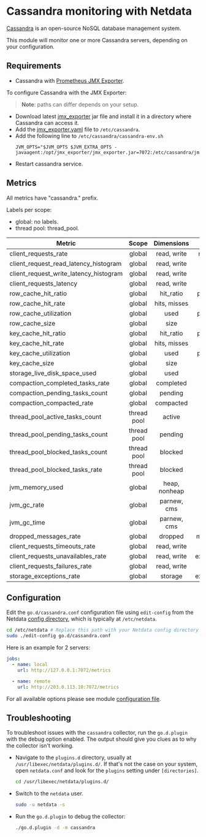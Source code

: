 <!--
title: "Cassandra monitoring with Netdata"
description: "Monitor the health and performance of Cassandra database servers with zero configuration, per-second metric granularity, and interactive visualizations."
custom_edit_url: https://github.com/netdata/go.d.plugin/edit/master/modules/cassandra/README.md
sidebar_label: "Cassandra"
learn_status: "Published"
learn_topic_type: "References"
learn_rel_path: "Integrations/Monitor/Databases"
-->

# Cassandra monitoring with Netdata

[Cassandra](https://cassandra.apache.org/_/index.html) is an open-source NoSQL database management system.

This module will monitor one or more Cassandra servers, depending on your configuration.

## Requirements

- Cassandra with [Prometheus JMX Exporter](https://github.com/prometheus/jmx_exporter).

To configure Cassandra with the JMX Exporter:

> **Note**: paths can differ depends on your setup.

- Download latest [jmx_exporter](https://repo1.maven.org/maven2/io/prometheus/jmx/jmx_prometheus_javaagent/) jar file
  and install it in a directory where Cassandra can access it.
- Add
  the [jmx_exporter.yaml](https://raw.githubusercontent.com/netdata/go.d.plugin/master/modules/cassandra/jmx_exporter.yaml)
  file to `/etc/cassandra`.
- Add the following line to `/etc/cassandra/cassandra-env.sh`
  ```
  JVM_OPTS="$JVM_OPTS $JVM_EXTRA_OPTS -javaagent:/opt/jmx_exporter/jmx_exporter.jar=7072:/etc/cassandra/jmx_exporter.yaml
  ```
- Restart cassandra service.

## Metrics

All metrics have "cassandra." prefix.

Labels per scope:

- global: no labels.
- thread pool: thread_pool.

| Metric                                 |    Scope    |  Dimensions   |    Units     |
|----------------------------------------|:-----------:|:-------------:|:------------:|
| client_requests_rate                   |   global    |  read, write  |  requests/s  |
| client_request_read_latency_histogram  |   global    |  read, write  |   seconds    |
| client_request_write_latency_histogram |   global    |  read, write  |   seconds    |
| client_requests_latency                |   global    |  read, write  |   seconds    |
| row_cache_hit_ratio                    |   global    |   hit_ratio   |  percentage  |
| row_cache_hit_rate                     |   global    | hits, misses  |   events/s   |
| row_cache_utilization                  |   global    |     used      |  percentage  |
| row_cache_size                         |   global    |     size      |    bytes     |
| key_cache_hit_ratio                    |   global    |   hit_ratio   |  percentage  |
| key_cache_hit_rate                     |   global    | hits, misses  |   events/s   |
| key_cache_utilization                  |   global    |     used      |  percentage  |
| key_cache_size                         |   global    |     size      |    bytes     |
| storage_live_disk_space_used           |   global    |     used      |    bytes     |
| compaction_completed_tasks_rate        |   global    |   completed   |   tasks/s    |
| compaction_pending_tasks_count         |   global    |    pending    |    tasks     |
| compaction_compacted_rate              |   global    |   compacted   |   bytes/s    |
| thread_pool_active_tasks_count         | thread pool |    active     |    tasks     |
| thread_pool_pending_tasks_count        | thread pool |    pending    |    tasks     |
| thread_pool_blocked_tasks_count        | thread pool |    blocked    |    tasks     |
| thread_pool_blocked_tasks_rate         | thread pool |    blocked    |   tasks/s    |
| jvm_memory_used                        |   global    | heap, nonheap |    bytes     |
| jvm_gc_rate                            |   global    |  parnew, cms  |     gc/s     |
| jvm_gc_time                            |   global    |  parnew, cms  |   seconds    |
| dropped_messages_rate                  |   global    |    dropped    |  messages/s  |
| client_requests_timeouts_rate          |   global    |  read, write  |  timeout/s   |
| client_requests_unavailables_rate      |   global    |  read, write  | exceptions/s |
| client_requests_failures_rate          |   global    |  read, write  |  failures/s  |
| storage_exceptions_rate                |   global    |    storage    | exceptions/s |

## Configuration

Edit the `go.d/cassandra.conf` configuration file using `edit-config` from the
Netdata [config directory](https://learn.netdata.cloud/docs/configure/nodes), which is typically at `/etc/netdata`.

```bash
cd /etc/netdata # Replace this path with your Netdata config directory
sudo ./edit-config go.d/cassandra.conf
```

Here is an example for 2 servers:

```yaml
jobs:
  - name: local
    url: http://127.0.0.1:7072/metrics

  - name: remote
    url: http://203.0.113.10:7072/metrics
```

For all available options please see
module [configuration file](https://github.com/netdata/go.d.plugin/blob/master/config/go.d/cassandra.conf).

## Troubleshooting

To troubleshoot issues with the `cassandra` collector, run the `go.d.plugin` with the debug option enabled. The output
should give you clues as to why the collector isn't working.

- Navigate to the `plugins.d` directory, usually at `/usr/libexec/netdata/plugins.d/`. If that's not the case on
  your system, open `netdata.conf` and look for the `plugins` setting under `[directories]`.

  ```bash
  cd /usr/libexec/netdata/plugins.d/
  ```

- Switch to the `netdata` user.

  ```bash
  sudo -u netdata -s
  ```

- Run the `go.d.plugin` to debug the collector:

  ```bash
  ./go.d.plugin -d -m cassandra
  ```
